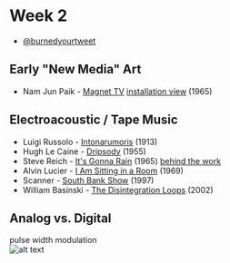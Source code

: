 # Week 2

* [@burnedyourtweet](https://www.theverge.com/tldr/2017/3/28/15102170/donald-trump-tweets-robot-burning-twitter)

## Early "New Media" Art
* Nam Jun Paik - [Magnet TV](https://www.youtube.com/watch?v=L-TsvjJAfmg) [installation view](https://www.youtube.com/watch?v=UjTf2pIAZNM) (1965)


## Electroacoustic / Tape Music

* Luigi Russolo - [Intonarumoris](https://www.youtube.com/watch?v=BYPXAo1cOA4) (1913)
* Hugh Le Caine - [Dripsody](https://www.youtube.com/watch?v=zvHSvSBwFYM) (1955)
* Steve Reich - [It's Gonna Rain](https://www.youtube.com/watch?v=vugqRAX7xQE) (1965) [behind the work](https://www.youtube.com/watch?v=uUTRS0iW7oE)
* Alvin Lucier - [I Am Sitting in a Room](https://www.youtube.com/watch?v=fAxHlLK3Oyk) (1969)
* Scanner - [South Bank Show](https://www.youtube.com/watch?v=Yfuat21E_dg) (1997)
* William Basinski - [The Disintegration Loops](https://www.youtube.com/watch?v=mjnAE5go9dI) (2002)

## Analog vs. Digital

pulse width modulation   
![alt text](http://www.ni.com/cms/images/devzone/tut/a/dadc74b4230.jpg "PWM")
